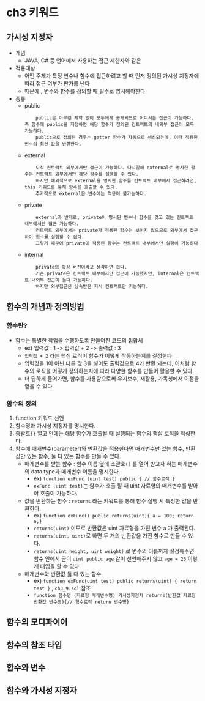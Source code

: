 # ch3 키워드

## 가시성 지정자
- 개념
    - JAVA, C# 등 언어에서 사용하는 접근 제한자와 같은
- 적용대상
    - 어떤 주체가 특정 변수나 함수에 접근하려고 할 때 먼저 정의된 가시성 지정자에 따라 접근 여부가 판가름 난다
    - 때문에 , 변수와 함수를 정의할 때 필수로 명시해야한다
- 종류
    - public
        ```
            public은 아무런 제약 없이 모두에게 공개되므로 어디서든 접근이 가능하다. 즉 함수에 public을 지정하면 해당 함수가 정의된 컨트랙트의 내외부 접근이 모두 가능하다.
            public으로 정의된 경우는 getter 함수가 자동으로 생성되는데, 이때 적용된 변수의 최신 값을 반환한다.
        ```
    - external
        ```
            오직 컨트랙트 외부에서만 접근이 가능하다. 다시말해 external로 명시한 함수는 컨트랙트 외부에서만 해당 함수를 실행할 수 있다.
            하지만 예외적으로 external을 명시한 함수를 컨트랙트 내부에서 접근하려면, this 키워드를 통해 함수를 호출할 수 있다.
            추가적으로 external은 변수에는 적용이 불가능하다.
        ```
    - private
        ```
            external과 반대로, private이 명시된 변수나 함수를 갖고 있는 컨트랙트 내부에서만 접근 가능하다.
            컨트랙트 외부에서는 private가 적용된 함수는 보이지 않으므로 외부에서 접근하여 함수를 실행할 수 없다.
            그렇기 때문에 private이 적용된 함수는 컨트랙트 내부에서만 실행이 가능하다
        ```
    - internal
        ```
            private의 확장 버전이라고 생각하면 쉽다.
            기존 private은 컨트랙트 내부에서만 접근이 가능했지만, internal은 컨트랙트 내외부 접근이 둘다 가능하다.
            하지만 외부접근은 상속받은 자식 컨트랙트만 가능하다.
        ```


## 함수의 개념과 정의방법

### 함수란? 
- 함수는 특별한 작업을 수행하도록 만들어진 코드의 집합체
    - ex) 입력값 : 1 -> 입력값 + 2 -> 출력값 : 3
    - `입력값 + 2` 라는 핵심 로직이 함수가 어떻게 작동하는지를 결정한다
    - 입력값을 1이 아닌 다른 값 3을 넣어도 출력값으로 4가 반환 되는데, 이처럼 함수의 로직을 어떻게 정의하는지에 따라 다양한 함수를 만들어 활용할 수 있다.
    - 더 딥하게 들어가면, 함수를 사용함으로써 유지보수, 재활용, 가독성에서 이점을 얻을 수 있다.

### 함수의 정의
1. function 키워드 선언
2. 함수명과 가시성 지정자를 명시한다.
3. 중괄호`{}` 열고 안에는 해당 함수가 호출될 때 실행되는 함수의 핵심 로직을 작성한다.
4. 함수에 매개변수(parameter)와 반환값을 적용한다면 매개변수만 있는 함수, 반환값만 있는 함수, 둘 다 있는 함수를 만들 수 있다.
    - 매개변수를 받는 함수 : 함수 이름 옆에 소괄호`()` 를 열어 받고자 하는 매개변수의 data type과 매개변수 이름을 명시한다.
        - ex) `function exFunc (uint test) public { // 함수로직 }`
        - `exFunc (uint test)`는 함수가 호출 될 때 uint 자료형의 매개변수를 받아야 호출이 가능하다.
    - 값을 반환하는 함수 : `returns` 라는 키워드를 통해 함수 실행 시 특정한 값을 반환한다.  
        - ex) `function exFunc() public returns(uint){ a = 100; return a;}`
        - `returns(uint)` 이므로 반환값은 uint 자료형을 가진 변수 a 가 출력된다. 
        - `returns(uint, uint)`로 하면 두 개의 반환값을 가진 함수로 만들 수 있다.
        - `returns(uint height, uint weight)` 로 변수의 이름까지 설정해주면 함수 안에서 굳이 `uint public age` 같이 선언해주지 않고 `age = 26` 이렇게 대입을 할 수 있다.
    - 매개변수와 반환값 둘 다 있는 함수 
        - ex) `function exFunc(uint test) public returns(uint) { return test }` , `ch3_9.sol` 참조
        - `function 함수명 (자료형 매개변수명) 가시성지정자 returns(반환값 자료형 반환값 변수명){// 함수로직 return 변수명}`

## 함수의 모디파이어

## 함수의 참조 타입

## 함수와 변수 

## 함수와 가시성 지정자